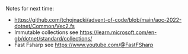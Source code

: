 Notes for next time:

- https://github.com/tchojnacki/advent-of-code/blob/main/aoc-2022-dotnet/Common/Vec2.fs
- Immutable collections see https://learn.microsoft.com/en-gb/dotnet/standard/collections/
- Fast Fsharp see https://www.youtube.com/@FastFSharp